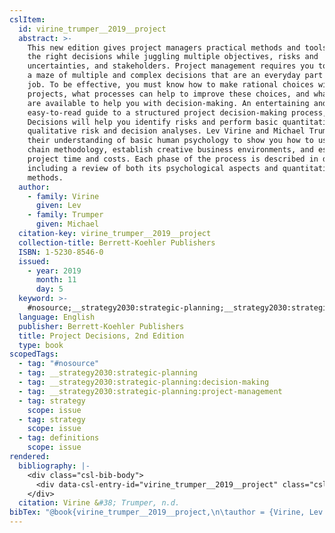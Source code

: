 ```yaml
---
cslItem:
  id: virine_trumper__2019__project
  abstract: >-
    This new edition gives project managers practical methods and tools to make
    the right decisions while juggling multiple objectives, risks and
    uncertainties, and stakeholders. Project management requires you to navigate
    a maze of multiple and complex decisions that are an everyday part of the
    job. To be effective, you must know how to make rational choices with your
    projects, what processes can help to improve these choices, and what tools
    are available to help you with decision-making. An entertaining and
    easy-to-read guide to a structured project decision-making process, Project
    Decisions will help you identify risks and perform basic quantitative and
    qualitative risk and decision analyses. Lev Virine and Michael Trumper use
    their understanding of basic human psychology to show you how to use event
    chain methodology, establish creative business environments, and estimate
    project time and costs. Each phase of the process is described in detail,
    including a review of both its psychological aspects and quantitative
    methods.
  author:
    - family: Virine
      given: Lev
    - family: Trumper
      given: Michael
  citation-key: virine_trumper__2019__project
  collection-title: Berrett-Koehler Publishers
  ISBN: 1-5230-8546-0
  issued:
    - year: 2019
      month: 11
      day: 5
  keyword: >-
    #nosource;__strategy2030:strategic-planning;__strategy2030:strategic-planning:decision-making;__strategy2030:strategic-planning:project-management;collection::strategy::strategy::definitions
  language: English
  publisher: Berrett-Koehler Publishers
  title: Project Decisions, 2nd Edition
  type: book
scopedTags:
  - tag: "#nosource"
  - tag: __strategy2030:strategic-planning
  - tag: __strategy2030:strategic-planning:decision-making
  - tag: __strategy2030:strategic-planning:project-management
  - tag: strategy
    scope: issue
  - tag: strategy
    scope: issue
  - tag: definitions
    scope: issue
rendered:
  bibliography: |-
    <div class="csl-bib-body">
      <div data-csl-entry-id="virine_trumper__2019__project" class="csl-entry">Virine, L., &#38; Trumper, M. n.d.. <i>Project Decisions, 2nd Edition</i>. Berrett-Koehler Publishers.</div>
    </div>
  citation: Virine &#38; Trumper, n.d.
bibTex: "@book{virine_trumper__2019__project,\n\tauthor = {Virine, Lev and Trumper, Michael},\n\tseries = {Berrett-{Koehler} {Publishers}},\n\tpublisher = {Berrett-Koehler Publishers},\n\ttitle = {Project {Decisions}, 2nd {Edition}},\n}\n\n"
---
```

